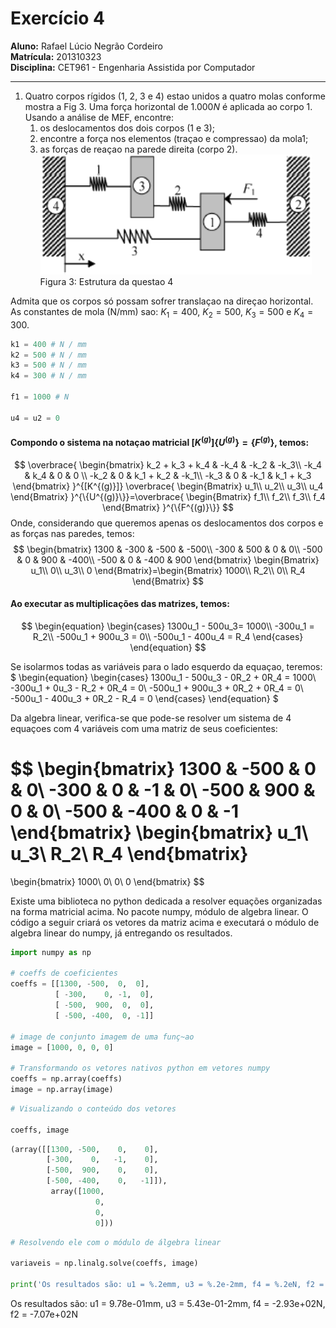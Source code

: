 # Exercício 4

**Aluno:** Rafael Lúcio Negrão Cordeiro<br/>
**Matrícula:** 201310323<br/>
**Disciplina:** CET961 - Engenharia Assistida por Computador

---

1. Quatro corpos rígidos (1, 2, 3 e 4) estao unidos a quatro molas conforme mostra a Fig 3. Uma força horizontal de $1.000 N$ é aplicada ao corpo 1. Usando a análise de MEF, encontre:
	1. os deslocamentos dos dois corpos (1 e 3);
	2. encontre a força nos elementos (traçao e  compressao) da mola1;
	3. as forças de reaçao na parede direita (corpo 2).
![](exec4_structure.png)
<span class="caption">Figura 3: Estrutura da questao 4</span>

Admita que os corpos só possam sofrer translaçao na direçao horizontal. As constantes de mola (N/mm) sao: $K_1 = 400$, $K_2 = 500$, $K_3 = 500$ e $K_4 = 300$.

```python
k1 = 400 # N / mm
k2 = 500 # N / mm
k3 = 500 # N / mm
k4 = 300 # N / mm

f1 = 1000 # N

u4 = u2 = 0
```


#### Compondo o sistema na notaçao matricial $[K^{(g)}]\{U^{(g)}\} = \{F^{(g)}\}$, temos:

$$
\overbrace{
    \begin{bmatrix}
        k_2 + k_3 + k_4 & -k_4 & -k_2 & -k_3\\
        -k_4 & k_4 & 0 & 0 \\
        -k_2 & 0 & k_1 + k_2 & -k_1\\
        -k_3 & 0 & -k_1 & k_1 + k_3
    \end{bmatrix}
}^{[K^{(g)}]}
\overbrace{
    \begin{Bmatrix}
        u_1\\
        u_2\\
        u_3\\
        u_4
    \end{Bmatrix}
}^{\{U^{(g)}\}}=\overbrace{
    \begin{Bmatrix}
        f_1\\
        f_2\\
        f_3\\
        f_4
    \end{Bmatrix}
}^{\{F^{(g)}\}}
$$
Onde, considerando que queremos apenas os deslocamentos dos corpos e as forças nas paredes, temos:
$$
\begin{bmatrix}
    1300 & -300 & -500 & -500\\
    -300 & 500 & 0 & 0\\
    -500 & 0 & 900 & -400\\
    -500 & 0 & -400 & 900
\end{bmatrix}
\begin{Bmatrix}
    u_1\\
    0\\
    u_3\\
    0
\end{Bmatrix}=\begin{Bmatrix}
    1000\\
    R_2\\
    0\\
    R_4
\end{Bmatrix}
$$

#### Ao executar as multiplicações das matrizes, temos:
$$
\begin{equation}
    \begin{cases}
        1300u_1 - 500u_3= 1000\\
        -300u_1 = R_2\\
        -500u_1 + 900u_3 = 0\\
        -500u_1 - 400u_4 = R_4
    \end{cases}
\end{equation}
$$

Se isolarmos todas as variáveis para o lado esquerdo da equaçao, teremos: $ \begin{equation}
    \begin{cases}
       1300u_1 - 500u_3 - 0R_2 + 0R_4 = 1000\\
       -300u_1 + 0u_3 - R_2 + 0R_4 = 0\\
       -500u_1 + 900u_3 + 0R_2 + 0R_4 = 0\\
       -500u_1 - 400u_3 + 0R_2 - R_4 = 0
    \end{cases}
\end{equation} $

Da algebra linear, verifica-se que pode-se resolver um sistema de 4 equaçoes com 4 variáveis com uma matriz de seus coeficientes:

$$
\begin{bmatrix}
    1300 & -500 & 0 & 0\\
    -300 & 0 & -1 & 0\\
    -500 & 900 & 0 & 0\\
    -500 & -400 & 0 & -1
\end{bmatrix}
\begin{bmatrix}
    u_1\\
    u_3\\
    R_2\\
    R_4
\end{bmatrix}
=
\begin{bmatrix}
    1000\\
    0\\
    0\\
    0
\end{bmatrix}
$$

Existe uma biblioteca no python dedicada a resolver equações organizadas na forma matricial acima. No pacote numpy, módulo de algebra linear. O código a seguir criará os vetores da matriz acima e executará o módulo de algebra linear do numpy, já entregando os resultados.

```python
import numpy as np

# coeffs de coeficientes
coeffs = [[1300, -500,  0,  0],
          [ -300,    0, -1,  0],
          [ -500,  900,  0,  0],
          [ -500, -400,  0, -1]]

# image de conjunto imagem de uma funç~ao
image = [1000, 0, 0, 0]

# Transformando os vetores nativos python em vetores numpy
coeffs = np.array(coeffs)
image = np.array(image)
```

```python
# Visualizando o conteúdo dos vetores

coeffs, image
```

```python
(array([[1300, -500,    0,    0],
        [-300,    0,   -1,    0],
        [-500,  900,    0,    0],
        [-500, -400,    0,   -1]]),
         array([1000,    
         		   0,    
         		   0,    
         		   0]))
```

```python
# Resolvendo ele com o módulo de álgebra linear

variaveis = np.linalg.solve(coeffs, image)

print('Os resultados são: u1 = %.2emm, u3 = %.2e-2mm, f4 = %.2eN, f2 = %.2eN' % tuple(variaveis))
```
<span class="caption">Os resultados são: u1 = 9.78e-01mm, u3 = 5.43e-01-2mm, f4 = -2.93e+02N, f2 = -7.07e+02N
</span>
